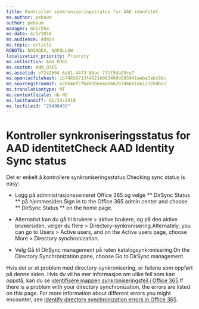 ```yaml
---
title: Kontroller synkroniseringsstatus for AAD identitet
ms.author: pebaum
author: pebaum
manager: mnirkhe
ms.date: 4/5/2018
ms.audience: Admin
ms.topic: article
ROBOTS: NOINDEX, NOFOLLOW
localization_priority: Priority
ms.collection: Adm_O365
ms.custom: Adm_O365
ms.assetid: e7242604-6a81-44f3-86ac-7f1f5da29ce7
ms.openlocfilehash: 1b74656713f4521b083490b585941aeba3abc89c
ms.sourcegitcommit: e2864efcfb493b6e46b662b746661a61232bdba7
ms.translationtype: MT
ms.contentlocale: nb-NO
ms.lasthandoff: 01/24/2019
ms.locfileid: "29498455"
---
```

# <a name="check-aad-identity-sync-status"></a><span data-ttu-id="35ecc-102">Kontroller synkroniseringsstatus for AAD identitet</span><span class="sxs-lookup"><span data-stu-id="35ecc-102">Check AAD Identity Sync status</span></span>

<span data-ttu-id="35ecc-103">Det er enkelt å kontrollere synkroniseringsstatus:</span><span class="sxs-lookup"><span data-stu-id="35ecc-103">Checking sync status is easy:</span></span> 
  
- <span data-ttu-id="35ecc-104">Logg på administrasjonssenteret Office 365 og velge \*\* DirSync Status \*\* på hjemmesiden.</span><span class="sxs-lookup"><span data-stu-id="35ecc-104">Sign in to the Office 365 admin center and choose \*\* DirSync Status \*\* on the home page.</span></span> 
    
- <span data-ttu-id="35ecc-105">Alternativt kan du gå til brukere \> aktive brukere, og på den aktive brukersiden, velger du flere \> Directory-synkronisering.</span><span class="sxs-lookup"><span data-stu-id="35ecc-105">Alternately, you can go to Users \> Active users, and on the Active users page, choose More \> Directory synchronization.</span></span>
    
- <span data-ttu-id="35ecc-106">Velg Gå til DirSync management på ruten katalogsynkronisering.</span><span class="sxs-lookup"><span data-stu-id="35ecc-106">On the Directory Synchronization pane, choose Go to DirSync management.</span></span> 
    
<span data-ttu-id="35ecc-p101">Hvis det er et problem med directory-synkronisering, er feilene som oppført på denne siden. Hvis du vil ha mer informasjon om ulike feil som kan oppstå, kan du se [identifisere mappen synkroniseringsfeil i Office 365](https://support.office.com/article/b4fc07a5-97ea-4ca6-9692-108acab74067).</span><span class="sxs-lookup"><span data-stu-id="35ecc-p101">If there is a problem with your directory synchronization, the errors are listed on this page. For more information about different errors you might encounter, see [Identify directory synchronization errors in Office 365](https://support.office.com/article/b4fc07a5-97ea-4ca6-9692-108acab74067).</span></span>
  

